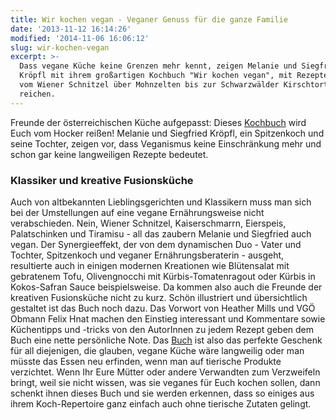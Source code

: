 ```yaml
---
title: Wir kochen vegan - Veganer Genuss für die ganze Familie
date: '2013-11-12 16:14:26'
modified: '2014-11-06 16:06:12'
slug: wir-kochen-vegan
excerpt: >-
  Dass vegane Küche keine Grenzen mehr kennt, zeigen Melanie und Siegfried
  Kröpfl mit ihrem großartigen Kochbuch "Wir kochen vegan", mit Rezepten, die
  vom Wiener Schnitzel über Mohnzelten bis zur Schwarzwälder Kirschtorte
  reichen.
---
```


Freunde der österreichischen Küche aufgepasst: Dieses [Kochbuch](http://www.hubertkrenn.at/kulinarik/wir-kochen-vegan) wird Euch vom Hocker reißen! Melanie und Siegfried Kröpfl, ein Spitzenkoch und seine Tochter, zeigen vor, dass Veganismus keine Einschränkung mehr und schon gar keine langweiligen Rezepte bedeutet.

### Klassiker und kreative Fusionsküche

Auch von altbekannten Lieblingsgerichten und Klassikern muss man sich bei der Umstellungen auf eine vegane Ernährungsweise nicht verabschieden. Nein, Wiener Schnitzel, Kaiserschmarrn, Eierspeis, Palatschinken und Tiramisu - all das zaubern Melanie und Siegfried auch vegan. Der Synergieeffekt, der von dem dynamischen Duo - Vater und Tochter, Spitzenkoch und veganer Ernährungsberaterin - ausgeht, resultierte auch in einigen modernen Kreationen wie Blütensalat mit gebratenem Tofu, Olivengnocchi mit Kürbis-Tomatenragout oder Kürbis in Kokos-Safran Sauce beispielsweise. Da kommen also auch die Freunde der kreativen Fusionsküche nicht zu kurz. Schön illustriert und übersichtlich gestaltet ist das Buch noch dazu. Das Vorwort von Heather Mills und VGÖ Obmann Felix Hnat machen den Einstieg interessant und Kommentare sowie Küchentipps und -tricks von den AutorInnen zu jedem Rezept geben dem Buch eine nette persönliche Note. Das [Buch](http://www.hubertkrenn.at/kulinarik/wir-kochen-vegan) ist also das perfekte Geschenk für all diejenigen, die glauben, vegane Küche wäre langweilig oder man müsste das Essen neu erfinden, wenn man auf tierische Produkte verzichtet. Wenn Ihr Eure Mütter oder andere Verwandten zum Verzweifeln bringt, weil sie nicht wissen, was sie veganes für Euch kochen sollen, dann schenkt ihnen dieses Buch und sie werden erkennen, dass so einiges aus ihrem Koch-Repertoire ganz einfach auch ohne tierische Zutaten gelingt. [<!-- Image removed (no copyright): wirkochenvegan.jpg -->](https://www.veganblatt.com/i/wirkochenvegan.jpg)
